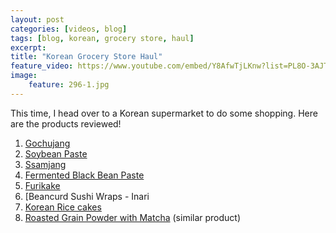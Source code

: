 ```yaml
---
layout: post
categories: [videos, blog]
tags: [blog, korean, grocery store, haul]
excerpt: 
title: "Korean Grocery Store Haul"
feature_video: https://www.youtube.com/embed/Y8AfwTjLKnw?list=PL8O-3AJTRuJt9s9XQa4iEREEeOlt2ZfNI
image:
    feature: 296-1.jpg
---
```


This time, I head over to a Korean supermarket to do some shopping.  Here are the products reviewed!

1. [Gochujang](http://amzn.to/2oJdkOE)
2. [Soybean Paste](http://amzn.to/2pgyHoT)
3. [Ssamjang](http://amzn.to/2pvCort)
4. [Fermented Black Bean Paste](http://amzn.to/2qiAtEu0)
5. [Furikake](http://amzn.to/2qqbBKw)
6. [Beancurd Sushi Wraps - Inari
7. [Korean Rice cakes](http://amzn.to/2pgxdLs)
8. [Roasted Grain Powder with Matcha](http://amzn.to/2qiAA2O) (similar product)







